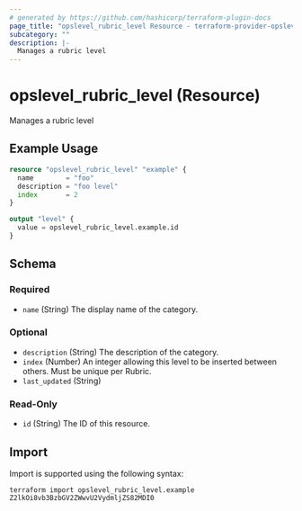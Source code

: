 ```yaml
---
# generated by https://github.com/hashicorp/terraform-plugin-docs
page_title: "opslevel_rubric_level Resource - terraform-provider-opslevel"
subcategory: ""
description: |-
  Manages a rubric level
---
```


# opslevel_rubric_level (Resource)

Manages a rubric level

## Example Usage

```terraform
resource "opslevel_rubric_level" "example" {
  name        = "foo"
  description = "foo level"
  index       = 2
}

output "level" {
  value = opslevel_rubric_level.example.id
}
```

<!-- schema generated by tfplugindocs -->
## Schema

### Required

- `name` (String) The display name of the category.

### Optional

- `description` (String) The description of the category.
- `index` (Number) An integer allowing this level to be inserted between others. Must be unique per Rubric.
- `last_updated` (String)

### Read-Only

- `id` (String) The ID of this resource.

## Import

Import is supported using the following syntax:

```shell
terraform import opslevel_rubric_level.example Z2lkOi8vb3BzbGV2ZWwvU2VydmljZS82MDI0
```
